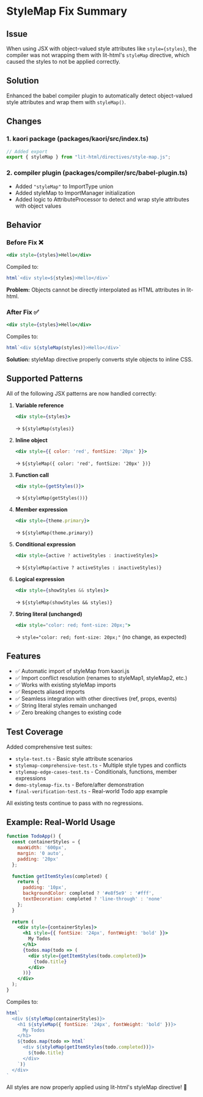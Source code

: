 # StyleMap Fix Summary

## Issue
When using JSX with object-valued style attributes like `style={styles}`, the compiler was not wrapping them with lit-html's `styleMap` directive, which caused the styles to not be applied correctly.

## Solution
Enhanced the babel compiler plugin to automatically detect object-valued style attributes and wrap them with `styleMap()`.

## Changes

### 1. kaori package (packages/kaori/src/index.ts)
```typescript
// Added export
export { styleMap } from "lit-html/directives/style-map.js";
```

### 2. compiler plugin (packages/compiler/src/babel-plugin.ts)
- Added `"styleMap"` to ImportType union
- Added styleMap to ImportManager initialization
- Added logic to AttributeProcessor to detect and wrap style attributes with object values

## Behavior

### Before Fix ❌
```jsx
<div style={styles}>Hello</div>
```
Compiled to:
```javascript
html`<div style=${styles}>Hello</div>`
```
**Problem:** Objects cannot be directly interpolated as HTML attributes in lit-html.

### After Fix ✅
```jsx
<div style={styles}>Hello</div>
```
Compiles to:
```javascript
html`<div ${styleMap(styles)}>Hello</div>`
```
**Solution:** styleMap directive properly converts style objects to inline CSS.

## Supported Patterns

All of the following JSX patterns are now handled correctly:

1. **Variable reference**
   ```jsx
   <div style={styles}>
   ```
   → `${styleMap(styles)}`

2. **Inline object**
   ```jsx
   <div style={{ color: 'red', fontSize: '20px' }}>
   ```
   → `${styleMap({ color: 'red', fontSize: '20px' })}`

3. **Function call**
   ```jsx
   <div style={getStyles()}>
   ```
   → `${styleMap(getStyles())}`

4. **Member expression**
   ```jsx
   <div style={theme.primary}>
   ```
   → `${styleMap(theme.primary)}`

5. **Conditional expression**
   ```jsx
   <div style={active ? activeStyles : inactiveStyles}>
   ```
   → `${styleMap(active ? activeStyles : inactiveStyles)}`

6. **Logical expression**
   ```jsx
   <div style={showStyles && styles}>
   ```
   → `${styleMap(showStyles && styles)}`

7. **String literal (unchanged)**
   ```jsx
   <div style="color: red; font-size: 20px;">
   ```
   → `style="color: red; font-size: 20px;"` (no change, as expected)

## Features

- ✅ Automatic import of styleMap from kaori.js
- ✅ Import conflict resolution (renames to styleMap1, styleMap2, etc.)
- ✅ Works with existing styleMap imports
- ✅ Respects aliased imports
- ✅ Seamless integration with other directives (ref, props, events)
- ✅ String literal styles remain unchanged
- ✅ Zero breaking changes to existing code

## Test Coverage

Added comprehensive test suites:
- `style-test.ts` - Basic style attribute scenarios
- `stylemap-comprehensive-test.ts` - Multiple style types and conflicts
- `stylemap-edge-cases-test.ts` - Conditionals, functions, member expressions
- `demo-stylemap-fix.ts` - Before/after demonstration
- `final-verification-test.ts` - Real-world Todo app example

All existing tests continue to pass with no regressions.

## Example: Real-World Usage

```jsx
function TodoApp() {
  const containerStyles = {
    maxWidth: '600px',
    margin: '0 auto',
    padding: '20px'
  };
  
  function getItemStyles(completed) {
    return {
      padding: '10px',
      backgroundColor: completed ? '#e8f5e9' : '#fff',
      textDecoration: completed ? 'line-through' : 'none'
    };
  }
  
  return (
    <div style={containerStyles}>
      <h1 style={{ fontSize: '24px', fontWeight: 'bold' }}>
        My Todos
      </h1>
      {todos.map(todo => (
        <div style={getItemStyles(todo.completed)}>
          {todo.title}
        </div>
      ))}
    </div>
  );
}
```

Compiles to:
```javascript
html`
  <div ${styleMap(containerStyles)}>
    <h1 ${styleMap({ fontSize: '24px', fontWeight: 'bold' })}>
      My Todos
    </h1>
    ${todos.map(todo => html`
      <div ${styleMap(getItemStyles(todo.completed))}>
        ${todo.title}
      </div>
    `)}
  </div>
`
```

All styles are now properly applied using lit-html's styleMap directive! 🎉

